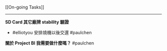 [[On-going Tasks]]

---

**SD Card 其它廠牌 stability 驗證**
- #elliotyou 安排燒機以後交還 #paulchen 

**關於 Project BI 我需要做什麼嗎？** #paulchen 